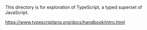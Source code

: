 This directory is for exploration of TypeScript, a typed superset of JavaScript. 

https://www.typescriptlang.org/docs/handbook/intro.html

